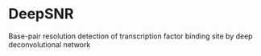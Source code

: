 # DeepSNR
Base-pair resolution detection of transcription factor binding site by deep deconvolutional network
